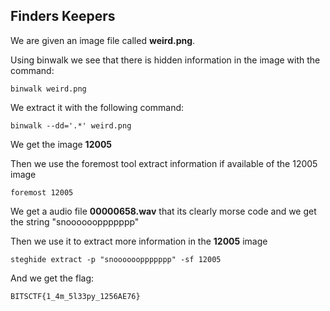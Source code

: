 ## Finders Keepers

We are given an image file called **weird.png**.

Using binwalk we see that there is hidden information in the image with the command:

`binwalk weird.png`

We extract it with the following command:

`binwalk --dd='.*' weird.png` 

We get the image **12005**

Then we use the foremost tool extract information if available of the 12005 image

`foremost 12005` 
 
We get a audio file **00000658.wav** that its clearly morse code and we get the string "snooooooppppppp"

Then we use it to extract more information in the **12005** image

`steghide extract -p "snooooooppppppp" -sf 12005` 

And we get the flag:

`BITSCTF{1_4m_5l33py_1256AE76}`
